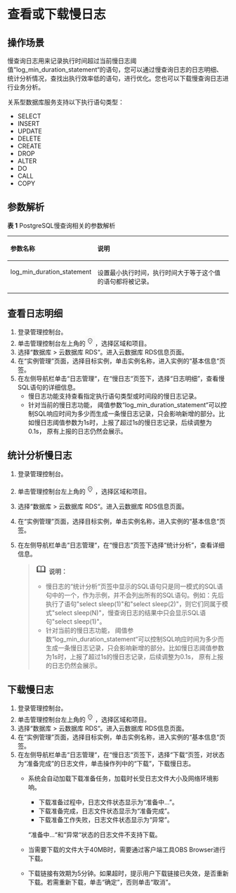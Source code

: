 # 查看或下载慢日志<a name="slow_query_log-pg"></a>

## 操作场景<a name="section61232893165332"></a>

慢查询日志用来记录执行时间超过当前慢日志阈值“log\_min\_duration\_statement“的语句，您可以通过慢查询日志的日志明细、统计分析情况，查找出执行效率低的语句，进行优化。您也可以下载慢查询日志进行业务分析。

关系型数据库服务支持以下执行语句类型：

-   SELECT
-   INSERT
-   UPDATE
-   DELETE
-   CREATE
-   DROP
-   ALTER
-   DO
-   CALL
-   COPY

## 参数解析<a name="section121471583582"></a>

**表 1**  PostgreSQL慢查询相关的参数解析

<a name="table1455312241604"></a>
<table><thead align="left"><tr id="row1755318241201"><th class="cellrowborder" valign="top" width="30%" id="mcps1.2.3.1.1"><p id="p455311242020"><a name="p455311242020"></a><a name="p455311242020"></a>参数名称</p>
</th>
<th class="cellrowborder" valign="top" width="70%" id="mcps1.2.3.1.2"><p id="p15534249012"><a name="p15534249012"></a><a name="p15534249012"></a>说明</p>
</th>
</tr>
</thead>
<tbody><tr id="row145532241400"><td class="cellrowborder" valign="top" width="30%" headers="mcps1.2.3.1.1 "><p id="p26741582414"><a name="p26741582414"></a><a name="p26741582414"></a>log_min_duration_statement</p>
</td>
<td class="cellrowborder" valign="top" width="70%" headers="mcps1.2.3.1.2 "><p id="p13674185817412"><a name="p13674185817412"></a><a name="p13674185817412"></a>设置最小执行时间，执行时间大于等于这个值的语句都将被记录。</p>
</td>
</tr>
</tbody>
</table>

## 查看日志明细<a name="section467223910567"></a>

1.  登录管理控制台。
2.  单击管理控制台左上角的![](figures/Region灰色图标.png)，选择区域和项目。
3.  选择“数据库  \>  云数据库 RDS“。进入云数据库 RDS信息页面。
4.  在“实例管理”页面，选择目标实例，单击实例名称，进入实例的“基本信息“页签。
5.  在左侧导航栏单击“日志管理“，在“慢日志“页签下，选择“日志明细”，查看慢SQL语句的详细信息。
    -   慢日志功能支持查看指定执行语句类型或时间段的慢日志记录。
    -   针对当前的慢日志功能， 阈值参数“log\_min\_duration\_statement“可以控制SQL响应时间为多少而生成一条慢日志记录，只会影响新增的部分。比如慢日志阈值参数为1s时，上报了超过1s的慢日志记录，后续调整为0.1s， 原有上报的日志仍然会展示。


## 统计分析慢日志<a name="section12190525710"></a>

1.  登录管理控制台。
2.  单击管理控制台左上角的![](figures/Region灰色图标.png)，选择区域和项目。
3.  选择“数据库  \>  云数据库 RDS“。进入云数据库 RDS信息页面。
4.  在“实例管理”页面，选择目标实例，单击实例名称，进入实例的“基本信息“页签。
5.  在左侧导航栏单击“日志管理“，在“慢日志“页签下选择“统计分析”，查看详细信息。

    >![](public_sys-resources/icon-note.gif) **说明：**   
    >-   慢日志的“统计分析“页签中显示的SQL语句只是同一模式的SQL语句中的一个，作为示例，并不会列出所有的SQL语句。例如：先后执行了语句"select sleep\(1\)"和"select sleep\(2\)"，则它们同属于模式"select sleep\(N\)"，慢查询日志的结果中只会显示SQL语句"select sleep\(1\)"。  
    >-   针对当前的慢日志功能， 阈值参数“log\_min\_duration\_statement“可以控制SQL响应时间为多少而生成一条慢日志记录，只会影响新增的部分。比如慢日志阈值参数为1s时，上报了超过1s的慢日志记录，后续调整为0.1s， 原有上报的日志仍然会展示。  


## 下载慢日志<a name="section759312713359"></a>

1.  登录管理控制台。
2.  单击管理控制台左上角的![](figures/Region灰色图标.png)，选择区域和项目。
3.  选择“数据库  \>  云数据库 RDS“。进入云数据库 RDS信息页面。
4.  在“实例管理”页面，选择目标实例，单击实例名称，进入实例的“基本信息“页签。
5.  在左侧导航栏单击“日志管理“，在“慢日志“页签下，选择“下载“页签，对状态为“准备完成”的日志文件，单击操作列中的“下载”，下载慢日志。
    -   系统会自动加载下载准备任务，加载时长受日志文件大小及网络环境影响。

        -   下载准备过程中，日志文件状态显示为“准备中...”。
        -   下载准备完成，日志文件状态显示为“准备完成”。
        -   下载准备工作失败，日志文件状态显示为“异常”。

        “准备中...“和“异常“状态的日志文件不支持下载。

    -   当需要下载的文件大于40MB时，需要通过客户端工具OBS Browser进行下载。
    -   下载链接有效期为5分钟。如果超时，提示用户下载链接已失效，是否重新下载。若需重新下载，单击“确定”，否则单击“取消”。


